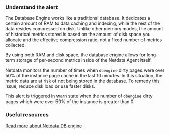### Understand the alert

The Database Engine works like a traditional database. It dedicates a certain amount of RAM to data caching and indexing, while the rest of the data resides compressed on disk. Unlike other memory modes, the amount of historical metrics stored is based on the amount of disk space you allocate and the effective compression ratio, not a fixed number
of metrics collected.

By using both RAM and disk space, the database engine allows for long-term storage of per-second metrics inside of the Netdata Agent itself.

Netdata monitors the number of times when `dbengine` dirty pages were over 50% of the instance page cache in the last 10 minutes. In this situation, the metric data are at risk of not being stored in the database. To remedy this issue, reduce disk load or use faster disks.

This alert is triggered in warn state when the number of `dbengine` dirty pages which were over 50% of the instance is greater than 0.

### Useful resources

[Read more about Netdata DB engine](https://learn.netdata.cloud/docs/agent/database/engine)

